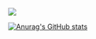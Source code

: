 ![](https://raw.githubusercontent.com/Schweinepriester/Schweinepriester/master/MeagerHardtofindAlbertosaurus-size_restricted.gif)

[![Anurag's GitHub stats](https://github-readme-stats.vercel.app/api?username=velicankurt)](https://github.com/velicankurt/github-readme-stats)

<!--
**kurtvelican/kurtvelican** is a ✨ _special_ ✨ repository because its `README.md` (this file) appears on your GitHub profile.

Here are some ideas to get you started:

- 🔭 I’m currently working on ...
- 🌱 I’m currently learning ...
- 👯 I’m looking to collaborate on ...
- 🤔 I’m looking for help with ...
- 💬 Ask me about ...
- 📫 How to reach me: ...
- 😄 Pronouns: ...
- ⚡ Fun fact: ...
-->
